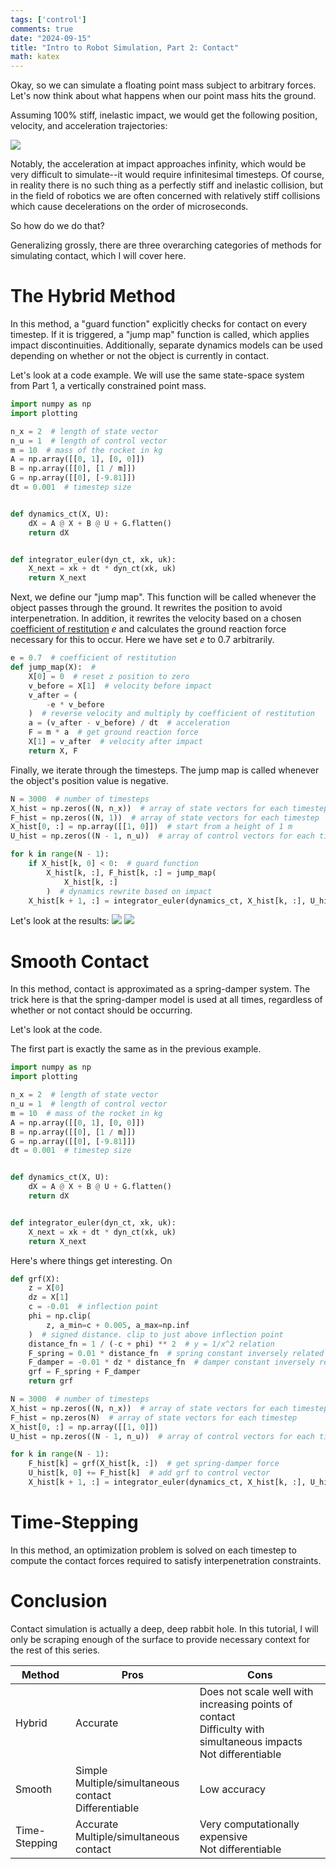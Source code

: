 ```yaml
---
tags: ['control']
comments: true
date: "2024-09-15"
title: "Intro to Robot Simulation, Part 2: Contact"
math: katex
---
```


Okay, so we can simulate a floating point mass subject to arbitrary forces. 
Let's now think about what happens when our point mass hits the ground.

Assuming 100% stiff, inelastic impact, we would get the following position, velocity, and acceleration trajectories:

![](/images/2024-09-15/impact.png)

Notably, the acceleration at impact approaches infinity, which would be very difficult to simulate--it would require infinitesimal timesteps. 
Of course, in reality there is no such thing as a perfectly stiff and inelastic collision, 
but in the field of robotics we are often concerned with relatively stiff collisions which cause decelerations on the order of microseconds. 

So how do we do that?

Generalizing grossly, there are three overarching categories of methods for simulating contact, which I will cover here.

# The Hybrid Method
In this method, a "guard function" explicitly checks for contact on every timestep. 
If it is triggered, a "jump map" function is called, which applies impact discontinuities.
Additionally, separate dynamics models can be used depending on whether or not the object is currently in contact.

Let's look at a code example. We will use the same state-space system from Part 1, a vertically constrained point mass.

```python
import numpy as np
import plotting

n_x = 2  # length of state vector
n_u = 1  # length of control vector
m = 10  # mass of the rocket in kg
A = np.array([[0, 1], [0, 0]])
B = np.array([[0], [1 / m]])
G = np.array([[0], [-9.81]])
dt = 0.001  # timestep size


def dynamics_ct(X, U):
    dX = A @ X + B @ U + G.flatten()
    return dX


def integrator_euler(dyn_ct, xk, uk):
    X_next = xk + dt * dyn_ct(xk, uk)
    return X_next
```
Next, we define our "jump map". This function will be called whenever the object passes through the ground. It rewrites the position to avoid interpenetration. In addition, it rewrites the velocity based on a chosen [coefficient of restitution](https://en.wikipedia.org/wiki/Coefficient_of_restitution) $e$ and calculates the ground reaction force necessary for this to occur. Here we have set $e$ to 0.7 arbitrarily.

```python
e = 0.7  # coefficient of restitution
def jump_map(X):  #
    X[0] = 0  # reset z position to zero
    v_before = X[1]  # velocity before impact
    v_after = (
        -e * v_before
    )  # reverse velocity and multiply by coefficient of restitution
    a = (v_after - v_before) / dt  # acceleration
    F = m * a  # get ground reaction force
    X[1] = v_after  # velocity after impact
    return X, F
```

Finally, we iterate through the timesteps. The jump map is called whenever the object's position value is negative.
```python
N = 3000  # number of timesteps
X_hist = np.zeros((N, n_x))  # array of state vectors for each timestep
F_hist = np.zeros((N, 1))  # array of state vectors for each timestep
X_hist[0, :] = np.array([[1, 0]])  # start from a height of 1 m
U_hist = np.zeros((N - 1, n_u))  # array of control vectors for each timestep

for k in range(N - 1):
    if X_hist[k, 0] < 0:  # guard function
        X_hist[k, :], F_hist[k, :] = jump_map(
            X_hist[k, :]
        )  # dynamics rewrite based on impact
    X_hist[k + 1, :] = integrator_euler(dynamics_ct, X_hist[k, :], U_hist[k, :])
```
Let's look at the results:
![](/images/2024-09-15/1d_con_hybrid.gif)
![](/images/2024-09-15/1d_con_hybrid.png)

# Smooth Contact
In this method, contact is approximated as a spring-damper system. 
The trick here is that the spring-damper model is used at all times, regardless of whether or not contact should be occurring.

Let's look at the code.

The first part is exactly the same as in the previous example.
```python
import numpy as np
import plotting

n_x = 2  # length of state vector
n_u = 1  # length of control vector
m = 10  # mass of the rocket in kg
A = np.array([[0, 1], [0, 0]])
B = np.array([[0], [1 / m]])
G = np.array([[0], [-9.81]])
dt = 0.001  # timestep size


def dynamics_ct(X, U):
    dX = A @ X + B @ U + G.flatten()
    return dX


def integrator_euler(dyn_ct, xk, uk):
    X_next = xk + dt * dyn_ct(xk, uk)
    return X_next
```

Here's where things get interesting. On 
```python
def grf(X):
    z = X[0]
    dz = X[1]
    c = -0.01  # inflection point
    phi = np.clip(
        z, a_min=c + 0.005, a_max=np.inf
    )  # signed distance. clip to just above inflection point
    distance_fn = 1 / (-c + phi) ** 2  # y = 1/x^2 relation
    F_spring = 0.01 * distance_fn  # spring constant inversely related to position
    F_damper = -0.01 * dz * distance_fn  # damper constant inversely related to position
    grf = F_spring + F_damper
    return grf

N = 3000  # number of timesteps
X_hist = np.zeros((N, n_x))  # array of state vectors for each timestep
F_hist = np.zeros(N)  # array of state vectors for each timestep
X_hist[0, :] = np.array([[1, 0]])
U_hist = np.zeros((N - 1, n_u))  # array of control vectors for each timestep

for k in range(N - 1):
    F_hist[k] = grf(X_hist[k, :])  # get spring-damper force
    U_hist[k, 0] += F_hist[k]  # add grf to control vector
    X_hist[k + 1, :] = integrator_euler(dynamics_ct, X_hist[k, :], U_hist[k, :])
```
# Time-Stepping
In this method, an optimization problem is solved on each timestep to compute the contact forces required to satisfy interpenetration constraints.

# Conclusion
Contact simulation is actually a deep, deep rabbit hole. In this tutorial, I will only be scraping enough of the surface to provide necessary context for the rest of this series.


| Method      | Pros        | Cons        |
| ----------- | ----------- | ----------- |
| Hybrid | Accurate | Does not scale well with increasing points of contact<br/>Difficulty with simultaneous impacts<br/>Not differentiable |
| Smooth | Simple<br/>Multiple/simultaneous contact<br/>Differentiable | Low accuracy |
| Time-Stepping | Accurate<br/>Multiple/simultaneous contact | Very computationally expensive<br/>Not differentiable |
